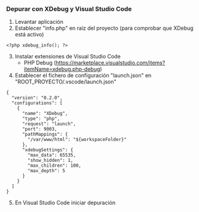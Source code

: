 ### Depurar con XDebug y Visual Studio Code

1. Levantar aplicación
2. Establecer "info.php" en raiz del proyecto (para comprobar que XDebug está activo)
```console
<?php xdebug_info(); ?>
```
3. Instalar extensiones de Visual Studio Code
   - PHP Debug (https://marketplace.visualstudio.com/items?itemName=xdebug.php-debug)
4. Establecer el fichero de configuración "launch.json" en "ROOT_PROYECTO/.vscode/launch.json"
```console
{
  "version": "0.2.0",
  "configurations": [
    {
      "name": "XDebug",
      "type": "php",
      "request": "launch",
      "port": 9003,
      "pathMappings": {
        "/var/www/html": "${workspaceFolder}"
      },
      "xdebugSettings": {
        "max_data": 65535,
        "show_hidden": 1,
        "max_children": 100,
        "max_depth": 5
      }
    }
  ]
}
```
5. En Visual Studio Code iniciar depuración

